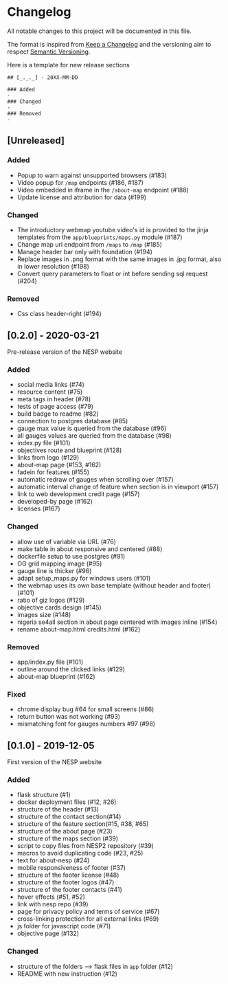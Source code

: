 # Changelog
All notable changes to this project will be documented in this file.

The format is inspired from [Keep a Changelog](http://keepachangelog.com/en/1.0.0/)
and the versioning aim to respect [Semantic Versioning](http://semver.org/spec/v2.0.0.html).

Here is a template for new release sections

```
## [_._._] - 20XX-MM-DD

### Added
-
### Changed
-
### Removed
-
```
## [Unreleased]
### Added
- Popup to warn against unsupported browsers (#183)
- Video popup for `/map` endpoints (#186, #187)
- Video embedded in iframe in the `/about-map` endpoint (#188)
- Update license and attribution for data (#199)

### Changed
- The introductory webmap youtube video's id is provided to the jinja templates from the
 `app/blueprints/maps.py` module (#187)
- Change map url endpoint from `/maps` to `/map` (#185)
- Manage header bar only with foundation (#194)
- Replace images in .png format with the same images in .jpg format, also in lower resolution (#198)
- Convert query parameters to float or int before sending sql request (#204)

### Removed
- Css class header-right (#194)

## [0.2.0] - 2020-03-21

Pre-release version of the NESP website

### Added
- social media links (#74)
- resource content (#75)
- meta tags in header (#78)
- tests of page access (#79)
- build badge to readme (#82)
- connection to postgres database (#85)
- gauge max value is queried from the database (#96)
- all gauges values are queried from the database (#98)
- index.py file (#101)
- objectives route and blueprint (#128)
- links from logo (#129)
- about-map page (#153, #162)
- fadein for features (#155)
- automatic redraw of gauges when scrolling over (#157)
- automatic interval change of feature when section is in viewport (#157)
- link to web development credit page (#157)
- developed-by page (#162)
- licenses (#167)

### Changed
- allow use of variable via URL (#76)
- make table in about responsive and centered (#88)
- dockerfile setup to use postgres (#91)
- OG grid mapping image (#95)
- gauge line is thicker (#96)
- adapt setup_maps.py for windows users (#101)
- the webmap uses its own base template (without header and footer) (#101)
- ratio of giz logos (#129)
- objective cards design (#145)
- images size (#148)
- nigeria se4all section in about page centered with images inline (#154) 
- rename about-map.html credits.html (#162)

### Removed
- app/index.py file (#101)
- outline around the clicked links (#129)
- about-map blueprint (#162)

### Fixed
- chrome display bug #64 for small screens (#86)
- return button was not working (#93)
- mismatching font for gauges numbers #97 (#98)

## [0.1.0] - 2019-12-05

First version of the NESP website

### Added
- flask structure (#1)
- docker deployment files (#12, #26)
- structure of the header (#13)
- structure of the contact section(#14)
- structure of the feature section(#15, #38, #65)
- structure of the about page (#23)
- structure of the maps section (#39)
- script to copy files from NESP2 repository (#39)
- macros to avoid duplicating code (#23, #25)
- text for about-nesp (#24)
- mobile responsiveness of footer (#37)
- structure of the footer license (#48)
- structure of the footer logos (#47)
- structure of the footer contacts (#41)
- hover effects (#51, #52) 
- link with nesp repo (#39)
- page for privacy policy and terms of service (#67)
- cross-linking protection for all external links (#69)
- js folder for javascript code (#71)
- objective page (#132)

### Changed
- structure of the folders --> flask files in `app` folder (#12)
- README with new instruction (#12)

